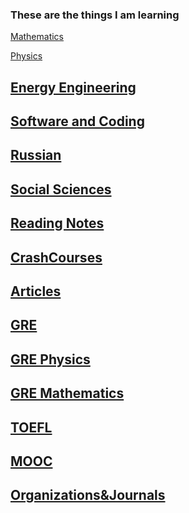 ### These are the things I am learning ###

[Mathematics](https://github.com/AAAlimjan/ComingBack/tree/master/Mathematics) 

[Physics](https://github.com/AAAlimjan/stuff2019/tree/master/Physics) 

## [Energy Engineering](https://github.com/AAAlimjan/ComingBack/tree/master/EnergyEngineering)

## [Software and Coding](https://github.com/AAAlimjan/ComingBack/tree/master/Coding) 

## [Russian](https://github.com/AAAlimjan/ComingBack/tree/master/Studying%20Russian)

## [Social Sciences](https://github.com/AAAlimjan/ComingBack/tree/master/Social%20Sciences) 

## [Reading Notes](https://github.com/AAAlimjan/ComingBack/tree/master/Reading%20Challenge) 

## [CrashCourses](https://github.com/AAAlimjan/ComingBack/tree/master/CrashCourses) 

## [Articles](https://github.com/AAAlimjan/ComingBack/tree/master/Writings) 

## [GRE](https://github.com/AAAlimjan/ComingBack/tree/master/GRE) 

## [GRE Physics](https://github.com/AAAlimjan/ComingBack/tree/master/GRE%20Physics) 

## [GRE Mathematics](https://github.com/AAAlimjan/ComingBack/tree/master/GRE%20Mathematics)  

## [TOEFL](https://github.com/AAAlimjan/Study-Notes-2019/tree/master/TOEFL) 

## [MOOC](https://github.com/AAAlimjan/Study-Notes-2019/tree/master/MOOC)

## [Organizations&Journals](https://github.com/AAAlimjan/Study-Notes-2019/tree/master/Organizations%20&%20Journals)
